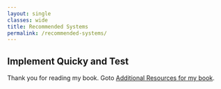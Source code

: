 ```yaml
---
layout: single
classes: wide
title: Recommended Systems
permalink: /recommended-systems/
---
```

## Implement Quicky and Test
Thank you for reading my book. Goto [Additional Resources for my book](hiring#additonal-resources).